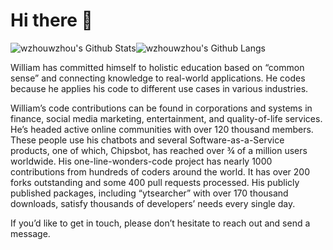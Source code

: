 # Hi there :wave: 
<img align="center" style="padding:0" src="https://github-readme-stats.vercel.app/api?username=wzhouwzhou&&show_icons=true&count_private=true&include_all_commits=true&hide=contribs&hide_border=true&hide_title=true&bg_color=ffffff" alt="wzhouwzhou's Github Stats"><img align="center" style="padding:0" src="https://github-readme-stats.vercel.app/api/top-langs/?username=wzhouwzhou&layout=compact&hide_border=true&bg_color=ffffff" alt="wzhouwzhou's Github Langs">

William has committed himself to holistic education based on “common sense” and connecting knowledge to real-world applications. He codes because he applies his code to different use cases in various industries.

William’s code contributions can be found in corporations and systems in finance, social media marketing, entertainment, and quality-of-life services. He’s headed active online communities with over 120 thousand members. These people use his chatbots and several Software-as-a-Service products, one of which, Chipsbot, has reached over ¾ of a million users worldwide. His one-line-wonders-code project has nearly 1000 contributions from hundreds of coders around the world. It has over 200 forks outstanding and some 400 pull requests processed. His publicly published packages, including “ytsearcher” with over 170 thousand downloads, satisfy thousands of developers’ needs every single day.

If you’d like to get in touch, please don’t hesitate to reach out and send a message.
